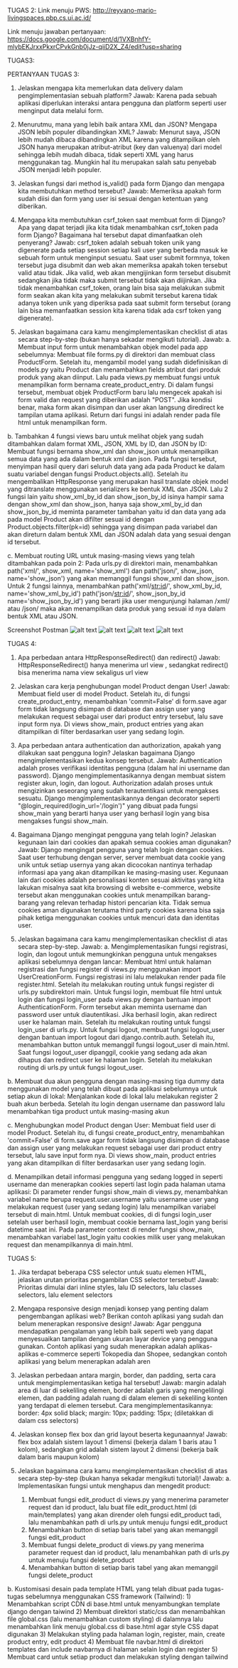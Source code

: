 TUGAS 2:
Link menuju PWS: http://reyvano-mario-livingspaces.pbp.cs.ui.ac.id/

Link menuju jawaban pertanyaan: https://docs.google.com/document/d/1VXBnhfY-mlybEKJrxxPkxrCPvkGnb0jJz-qiiD2X_Z4/edit?usp=sharing

TUGAS3:

PERTANYAAN TUGAS 3:
1. Jelaskan mengapa kita memerlukan data delivery dalam pengimplementasian sebuah platform?
Jawab: Karena pada sebuah aplikasi diperlukan interaksi antara pengguna dan platform seperti user menginput data melalui form.

2. Menurutmu, mana yang lebih baik antara XML dan JSON? Mengapa JSON lebih populer dibandingkan XML?
Jawab: Menurut saya, JSON lebih mudah dibaca dibandingkan XML karena yang ditampilkan oleh JSON hanya merupakan atribut-atribut (key dan valuenya) dari model sehingga lebih mudah dibaca, tidak seperti XML yang harus menggunakan tag. Mungkin hal itu merupakan salah satu penyebab JSON menjadi lebih populer.

3. Jelaskan fungsi dari method is_valid() pada form Django dan mengapa kita membutuhkan method tersebut?
Jawab: Memeriksa apakah form sudah diisi dan form yang user isi sesuai dengan ketentuan yang diberikan.


4. Mengapa kita membutuhkan csrf_token saat membuat form di Django? Apa yang dapat terjadi jika kita tidak menambahkan csrf_token pada form Django? Bagaimana hal tersebut dapat dimanfaatkan oleh penyerang?
Jawab: csrf_token adalah sebuah token unik yang digenerate pada setiap session setiap kali user yang berbeda masuk ke sebuah form untuk menginput sesuatu. Saat user submit formnya, token tersebut juga disubmit dan web akan memeriksa apakah token tersebut valid atau tidak. Jika valid, web akan mengijinkan form tersebut disubmit sedangkan jika tidak maka submit tersebut tidak akan diijinkan. Jika tidak menambahkan csrf_token, orang lain bisa saja melakukan submit form seakan akan kita yang melakukan submit tersebut karena tidak adanya token unik yang diperiksa pada saat submit form tersebut (orang lain bisa memanfaatkan session kita karena tidak ada csrf token yang digenerate).

5. Jelaskan bagaimana cara kamu mengimplementasikan checklist di atas secara step-by-step (bukan hanya sekadar mengikuti tutorial).
Jawab: a. Membuat input form untuk menambahkan objek model pada app sebelumnya: Membuat file forms.py di direktori dan membuat class ProductForm. Setelah itu, mengambil model yang sudah didefinisikan di models.py yaitu Product dan menambahkan fields atribut dari produk produk yang akan diinput. Lalu pada views.py membuat fungsi untuk menampilkan form bernama create_product_entry. Di dalam fungsi tersebut, membuat objek ProductForm baru lalu mengecek apakah isi form valid dan request yang diberikan adalah "POST". Jika kondisi benar, maka form akan disimpan dan user akan langsung diredirect ke tampilan utama aplikasi. Return dari fungsi ini adalah render pada file html untuk menampilkan form.

b. Tambahkan 4 fungsi views baru untuk melihat objek yang sudah ditambahkan dalam format XML, JSON, XML by ID, dan JSON by ID: Membuat fungsi bernama show_xml dan show_json untuk menampilkan semua data yang ada dalam bentuk xml dan json. Pada fungsi tersebut, menyimpan hasil query dari seluruh data yang ada pada Product ke dalam suatu variabel dengan fungsi Product.objects.all(). Setelah itu mengembalikan HttpResponse yang merupakan hasil translate objek model yang ditranslate menggunakan serializers ke bentuk XML dan JSON. Lalu 2 fungsi lain yaitu show_xml_by_id dan show_json_by_id isinya hampir sama dengan show_xml dan show_json, hanya saja show_xml_by_id dan show_json_by_id meminta parameter tambahan yaitu id dan data yang ada pada model Product akan difilter sesuai id dengan Product.objects.filter(pk=id) sehingga yang disimpan pada variabel dan akan direturn dalam bentuk XML dan JSON adalah data yang sesuai dengan id tersebut.

c.  Membuat routing URL untuk masing-masing views yang telah ditambahkan pada poin 2: Pada urls.py di direktori main, menambahkan path('xml/', show_xml, name='show_xml') dan path('json/', show_json, name='show_json') yang akan memanggil fungsi show_xml dan show_json. Untuk 2 fungsi lainnya, menambahkan path('xml/<str:id>/', show_xml_by_id, name='show_xml_by_id') path('json/<str:id>/', show_json_by_id name='show_json_by_id') yang berarti jika user mengunjungi halaman /xml/<ID PRODUCT> atau /json/<ID PRODUCT> maka akan menampilkan data produk yang sesuai id nya dalam bentuk XML atau JSON.

Screenshot Postman
![alt text](https://github.com/reyvanomario/living-spaces/blob/main/gambar_jawaban_pertanyaan/Screenshot%202024-09-11%20at%2021.31.00.png?raw=true)
![alt text](https://github.com/reyvanomario/living-spaces/blob/main/gambar_jawaban_pertanyaan/Screenshot%202024-09-11%20at%2021.28.40.png?raw=true)
![alt text](https://github.com/reyvanomario/living-spaces/blob/main/gambar_jawaban_pertanyaan/Screenshot%202024-09-11%20at%2021.28.20.png?raw=true)
![alt text](https://github.com/reyvanomario/living-spaces/blob/main/gambar_jawaban_pertanyaan/Screenshot%202024-09-11%20at%2021.28.06.png?raw=true)


TUGAS 4:

1. Apa perbedaan antara HttpResponseRedirect() dan redirect()
Jawab: HttpResponseRedirect() hanya menerima url view , sedangkat redirect() bisa menerima nama view sekaligus url view

2. Jelaskan cara kerja penghubungan model Product dengan User!
Jawab: Membuat field user di model Product. Setelah itu, di fungsi create_product_entry, menambahkan 'commit=False' di form.save agar form tidak langsung disimpan di database dan assign user yang melakukan request sebagai user dari product entry tersebut, lalu save input form nya. Di views show_main, product entries yang akan ditampilkan di filter berdasarkan user yang sedang login.

3. Apa perbedaan antara authentication dan authorization, apakah yang dilakukan saat pengguna login? Jelaskan bagaimana Django mengimplementasikan kedua konsep tersebut.
Jawab: Authentication adalah proses verifikasi identitas pengguna (dalam hal ini username dan password). Django mengimplementasikannya dengan membuat sistem register akun, login, dan logout. Authorization adalah proses untuk mengizinkan seseorang yang sudah terautentikasi untuk mengakses sesuatu. Django mengimplementasikannya dengan decorator seperti "@login_required(login_url='/login')" yang dibuat pada fungsi show_main yang berarti hanya user yang berhasil login yang bisa mengakses fungsi show_main.

4. Bagaimana Django mengingat pengguna yang telah login? Jelaskan kegunaan lain dari cookies dan apakah semua cookies aman digunakan?
Jawab: Django mengingat pengguna yang telah login dengan cookies. Saat user terhubung dengan server, server membuat data cookie yang unik untuk setiap usernya yang akan dicocokan nantinya terhadap informasi apa yang akan ditampilkan ke masing-masing user. Kegunaan lain dari cookies adalah personalisasi konten sesuai aktivitas yang kita lakukan misalnya saat kita browsing di website e-commerce, website tersebut akan menggunakan cookies untuk menampilkan barang-barang yang relevan terhadap histori pencarian kita. Tidak semua cookies aman digunakan terutama third party cookies karena bisa saja pihak ketiga menggunakan cookies untuk mencuri data dan identitas user.

5. Jelaskan bagaimana cara kamu mengimplementasikan checklist di atas secara step-by-step.
Jawab: 
a. Mengimplementasikan fungsi registrasi, login, dan logout untuk memungkinkan pengguna untuk mengakses aplikasi sebelumnya dengan lancar:
Membuat html untuk halaman registrasi dan fungsi register di views.py menggunakan import UserCreationForm. Fungsi registrasi ini lalu melakukan render pada file register.html. Setelah itu melakukan routing untuk fungsi register di urls.py subdirektori main. Untuk fungsi login, membuat file html untuk login dan fungsi login_user pada views.py dengan bantuan import AuthenticationForm. Form tersebut akan meminta username dan password user untuk diautentikasi. Jika berhasil login, akan redirect user ke halaman main. Setelah itu melakukan routing untuk fungsi login_user di urls.py. Untuk fungsi logout, membuat fungsi logout_user dengan bantuan import logout dari django.contrib.auth. Setelah itu, menambahkan button untuk memanggil fungsi logout_user di main.html. Saat fungsi logout_user dipanggil, cookie yang sedang ada akan dihapus dan redirect user ke halaman login. Setelah itu melakukan routing di urls.py untuk fungsi logout_user.

b. Membuat dua akun pengguna dengan masing-masing tiga dummy data menggunakan model yang telah dibuat pada aplikasi sebelumnya untuk setiap akun di lokal: Menjalankan kode di lokal lalu melakukan register 2 buah akun berbeda. Setelah itu login dengan username dan password lalu menambahkan tiga product untuk masing-masing akun

c. Menghubungkan model Product dengan User:
Membuat field user di model Product. Setelah itu, di fungsi create_product_entry, menambahkan 'commit=False' di form.save agar form tidak langsung disimpan di database dan assign user yang melakukan request sebagai user dari product entry tersebut, lalu save input form nya. Di views show_main, product entries yang akan ditampilkan di filter berdasarkan user yang sedang login.

d. Menampilkan detail informasi pengguna yang sedang logged in seperti username dan menerapkan cookies seperti last login pada halaman utama aplikasi:
Di parameter render fungsi show_main di views.py, menambahkan variabel name berupa request.user.username yaitu username user yang melakukan request (user yang sedang login) lalu menampilkan variabel tersebut di main.html. Untuk membuat cookies, di di fungsi login_user setelah user berhasil login, membuat cookie bernama last_login yang berisi datetime saat ini. Pada parameter context di render fungsi show_main, menambahkan variabel last_login yaitu cookies milik user yang melakukan request dan menampilkannya di main.html.


TUGAS 5:

1. Jika terdapat beberapa CSS selector untuk suatu elemen HTML, jelaskan urutan prioritas pengambilan CSS selector tersebut!
Jawab: Prioritas dimulai dari inline styles, lalu ID selectors, lalu classes selectors, lalu element selectors

2. Mengapa responsive design menjadi konsep yang penting dalam pengembangan aplikasi web? Berikan contoh aplikasi yang sudah dan belum menerapkan responsive design!
Jawab: Agar pengguna mendapatkan pengalaman yang lebih baik seperti web yang dapat menyesuaikan tampilan dengan ukuran layar device yang pengguna gunakan. Contoh aplikasi yang sudah menerapkan adalah aplikas-aplikas e-commerce seperti Tokopedia dan Shopee, sedangkan contoh aplikasi yang belum menerapkan adalah aren

3. Jelaskan perbedaan antara margin, border, dan padding, serta cara untuk mengimplementasikan ketiga hal tersebut!
Jawab: margin adalah area di luar di sekeliling elemen, border adalah garis yang mengelilingi elemen, dan padding adalah ruang di dalam elemen di sekeliling konten yang terdapat di elemen tersebut.
Cara mengimplementasikannya: border: 4px solid black; margin: 10px; padding: 15px; (diletakkan di dalam css selectors)

4. Jelaskan konsep flex box dan grid layout beserta kegunaannya!
Jawab: flex box adalah sistem layout 1 dimensi (bekerja dalam 1 baris atau 1 kolom), sedangkan grid adalah sistem layout 2 dimensi (bekerja baik dalam baris maupun kolom)

5. Jelaskan bagaimana cara kamu mengimplementasikan checklist di atas secara step-by-step (bukan hanya sekadar mengikuti tutorial)!
Jawab: 
a. Implementasikan fungsi untuk menghapus dan mengedit product: 
    1) Membuat fungsi edit_product di views.py yang menerima parameter request dan id product, lalu buat file edit_product.html (di main/templates) yang akan dirender oleh fungsi edit_product tadi, lalu menambahkan path di urls.py untuk menuju fungsi edit_product
    2) Menambahkan button di setiap baris tabel yang akan memanggil fungsi edit_product
    3) Membuat fungsi delete_product di views.py yang menerima parameter request dan id product, lalu menambahkan path di urls.py untuk menuju fungsi delete_product
    2) Menambahkan button di setiap baris tabel yang akan memanggil fungsi delete_product

b. Kustomisasi desain pada template HTML yang telah dibuat pada tugas-tugas sebelumnya menggunakan CSS framework (Tailwind):
    1) Menambahkan script CDN di base.html untuk menyambungkan template django dengan taiwind
    2) Membuat direktori static/css dan menambahkan file global.css (lalu menambahkan custom styling) di dalamnya lalu menambahkan link menuju global.css di base.html agar style CSS dapat digunakan
    3) Melakukan styling pada halaman login, register, main, create product entry, edit product
    4) Membuat file navbar.html di direktori templates dan include navbarnya di halaman selain login dan register
    5) Membuat card untuk setiap product dan melakukan styling dengan tailwind
